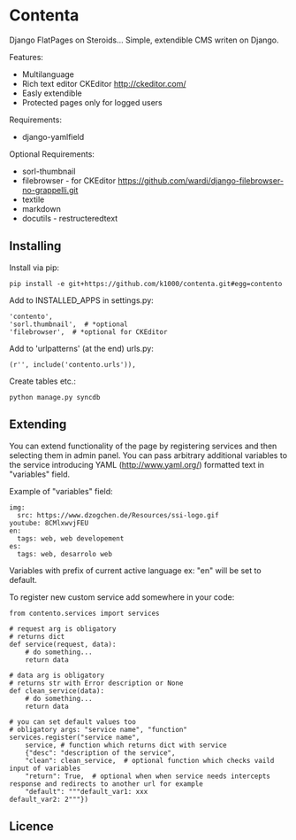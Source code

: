 Contenta
========
Django FlatPages on Steroids...
Simple, extendible CMS writen on Django. 

Features:
* Multilanguage
* Rich text editor CKEditor http://ckeditor.com/
* Easly extendible
* Protected pages only for logged users

Requirements:
* django-yamlfield
 
Optional Requirements:
* sorl-thumbnail
* filebrowser - for CKEditor https://github.com/wardi/django-filebrowser-no-grappelli.git
* textile
* markdown
* docutils - restructeredtext

Installing
----------
Install via pip:

    pip install -e git+https://github.com/k1000/contenta.git#egg=contento

Add to INSTALLED_APPS in settings.py:
    
    'contento',
    'sorl.thumbnail',  # *optional
    'filebrowser',  # *optional for CKEditor

Add to 'urlpatterns' (at the end) urls.py:
    
    (r'', include('contento.urls')),
    
Create tables etc.:

    python manage.py syncdb

Extending
---------
You can extend functionality of the page by registering services and then selecting them in admin panel.
You can pass arbitrary additional variables to the service introducing YAML (http://www.yaml.org/) formatted text in "variables" field.

Example of "variables" field:

    img:
      src: https://www.dzogchen.de/Resources/ssi-logo.gif
    youtube: 8CMlxwvjFEU
    en: 
      tags: web, web developement
    es:
      tags: web, desarrolo web 
    
Variables with prefix of current active language ex: "en" will be set to default.

To register new custom service add somewhere in your code:

    from contento.services import services
    
    # request arg is obligatory
    # returns dict
    def service(request, data):
        # do something...
        return data
        
    # data arg is obligatory
    # returns str with Error description or None
    def clean_service(data):
        # do something...
        return data
        
    # you can set default values too
    # obligatory args: "service name", "function" 
    services.register("service name", 
        service, # function which returns dict with service
        {"desc": "description of the service",
        "clean": clean_service,  # optional function which checks vaild input of variables
        "return": True,  # optional when when service needs intercepts response and redirects to another url for example
        "default": """default_var1: xxx
    default_var2: 2"""})

Licence
-------
